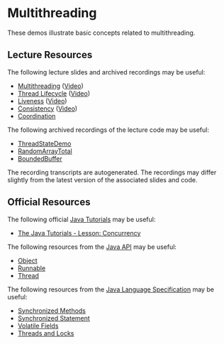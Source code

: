 Multithreading
=================================================

These demos illustrate basic concepts related to multithreading.

## Lecture Resources ##

The following lecture slides and archived recordings may be useful:

  - [Multithreading](https://docs.google.com/presentation/d/e/2PACX-1vRX6RCeUBV4oY2pE3PwPR11oV0CbXnJYDQg6fupgT6b1w44qmzsCsRfWyhd_kIdZjtqECwITRfm-X-L/pub?start=false&loop=false&delayms=3000) ([Video](https://drive.google.com/file/d/1bDx_QfV8uXgxBnMuGW1BifaOkcHuVsxU/view?usp=sharing))
  - [Thread Lifecycle](https://docs.google.com/presentation/d/e/2PACX-1vSR1cZ0OOKgBSz2MkWKaWzBZJPsm33joCC9fX9zAmh23bhs6lPuO11TCPOs3gJzk2WvN92Uw69K7j1m/pub?start=false&loop=false&delayms=3000) ([Video](https://drive.google.com/file/d/19WIE-aE_n2okfI-Evk7OMEtCUvzaCSwT/view?usp=sharing))
  - [Liveness](https://docs.google.com/presentation/d/e/2PACX-1vS6RCZPY_h5NtvogQccLSEfTCAXz-Hqfmxgqkolqp6Cc41gCc8WWcb-aMXADAFvKwQ9HeKKjfjw6PmL/pub?start=false&loop=false&delayms=3000) ([Video](https://drive.google.com/file/d/1ZoPqrdm4e2exLo9djFJcoLKBRwNMOEII/view?usp=sharing))
  - [Consistency](https://docs.google.com/presentation/d/e/2PACX-1vTRAzhLDNE32VRqGC3dddI0pFxqiN_8DOihGJv6OuVj-3oiJEgBSGJQMIZBD0WwL5vMpfKuu95Q-tTa/pub?start=false&loop=false&delayms=3000) ([Video](https://drive.google.com/file/d/1XGxlAjAP10M77GLTy7mRquS6Miy9PTkh/view?usp=sharing))
  - [Coordination](https://docs.google.com/presentation/d/e/2PACX-1vTMD7lRdye-5kptn3d68vQYzJq2OQpIKtGLHyPK_sPYRExA5DWv9arIsF0121CP8PO2lV5UkJA-dhlb/pub?start=false&loop=false&delayms=3000)

The following archived recordings of the lecture code may be useful:

  - [ThreadStateDemo](https://drive.google.com/file/d/1ddBJ9YG-xYORgvGbVIKz3z0tj-89n1T6/view?usp=sharing)
  - [RandomArrayTotal](https://drive.google.com/file/d/12aYTi2LQW3W-8GYG-G1A-Febu9Wlof7c/view?usp=sharing)
  - [BoundedBuffer](https://drive.google.com/file/d/1e20Tr6fUSVmxRe6O4B_l7Ynx3uEBigXC/view?usp=sharing)

The recording transcripts are autogenerated. The recordings may differ slightly from the latest version of the associated slides and code.

## Official Resources ##

The following official [Java Tutorials](http://docs.oracle.com/javase/tutorial/index.html) may be useful:

  - [The Java Tutorials - Lesson: Concurrency](https://docs.oracle.com/javase/tutorial/essential/concurrency/index.html)

The following resources from the [Java API](https://www.cs.usfca.edu/~cs212/javadoc/api/index.html) may be useful:

  - [Object](https://www.cs.usfca.edu/~cs212/javadoc/api/java.base/java/lang/Object.html)
  - [Runnable](https://www.cs.usfca.edu/~cs212/javadoc/api/java.base/java/lang/Runnable.html)
  - [Thread](https://www.cs.usfca.edu/~cs212/javadoc/api/java.base/java/lang/Thread.html)

The following resources from the [Java Language Specification](https://docs.oracle.com/javase/specs/jls/se17/html/index.html) may be useful:

  - [Synchronized Methods](https://docs.oracle.com/javase/specs/jls/se17/html/jls-8.html#jls-8.4.3.6)
  - [Synchronized Statement](https://docs.oracle.com/javase/specs/jls/se17/html/jls-14.html#jls-14.19)
  - [Volatile Fields](https://docs.oracle.com/javase/specs/jls/se17/html/jls-8.html#jls-8.3.1.4)
  - [Threads and Locks](https://docs.oracle.com/javase/specs/jls/se17/html/jls-17.html)
